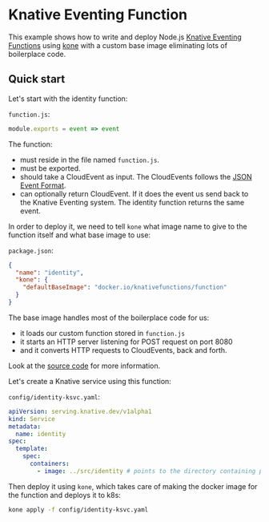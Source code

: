 # Knative Eventing Function

This example shows how to write and deploy Node.js [Knative Eventing Functions](https://github.com/knative/eventing/blob/master/docs/spec/interfaces.md#callable)
using [kone](https://github.com/ibm/kone) with a custom base image eliminating lots of boilerplace code.

## Quick start

Let's start with the identity function:

`function.js`:

```js
module.exports = event => event
```

The function:
- must reside in the file named `function.js`.
- must be exported.
- should take a CloudEvent as input. The CloudEvents follows the [JSON Event Format](https://github.com/cloudevents/spec/blob/v1.0/json-format.md#json-event-format-for-cloudevents---version-10).
-  can optionally return CloudEvent. If it does the event us send back to the Knative Eventing system. The identity function returns the same event.

In order to deploy it, we need to tell `kone` what image name to give to the function itself and what base image to use:

`package.json`:

```json
{
  "name": "identity",
  "kone": {
    "defaultBaseImage": "docker.io/knativefunctions/function"
  }
}
```

The base image handles most of the boilerplace code for us:
- it loads our custom function stored in `function.js`
- it starts an HTTP server listening for POST request on port 8080
- and it converts HTTP requests to CloudEvents, back and forth.

Look at the [source code](../../src/function) for more information.

Let's create a Knative service using this function:

`config/identity-ksvc.yaml`:

```yaml
apiVersion: serving.knative.dev/v1alpha1
kind: Service
metadata:
  name: identity
spec:
  template:
    spec:
      containers:
        - image: ../src/identity # points to the directory containing package.json
```

Then deploy it using `kone`, which takes care of making the docker image for the function and  deploys it to k8s:

```sh
kone apply -f config/identity-ksvc.yaml
```


